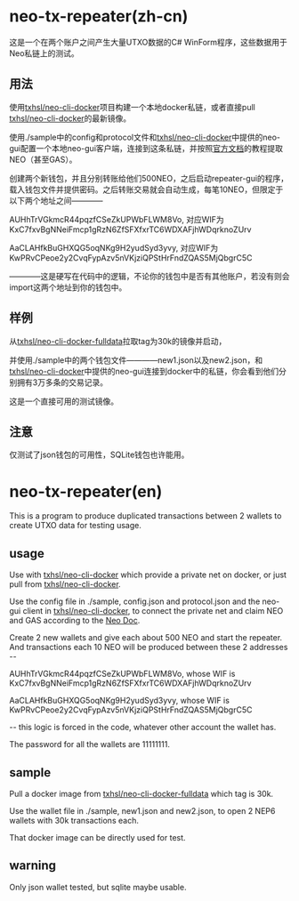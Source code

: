 # neo-tx-repeater(zh-cn)

这是一个在两个账户之间产生大量UTXO数据的C# WinForm程序，这些数据用于Neo私链上的测试。

## 用法

使用[txhsl/neo-cli-docker](https://github.com/txhsl/neo-cli-docker)项目构建一个本地docker私链，或者直接pull [txhsl/neo-cli-docker](https://hub.docker.com/r/txhsl/neo-cli-docker/)的最新镜像。

使用./sample中的config和protocol文件和[txhsl/neo-cli-docker](https://github.com/txhsl/neo-cli-docker)中提供的neo-gui配置一个本地neo-gui客户端，连接到这条私链，并按照[官方文档](http://docs.neo.org/zh-cn/network/private-chain/private-chain.html#%E6%8F%90%E5%8F%96-neoneogas)的教程提取NEO（甚至GAS）。

创建两个新钱包，并且分别转账给他们500NEO，之后启动repeater-gui的程序，载入钱包文件并提供密码。之后转账交易就会自动生成，每笔10NEO，但限定于以下两个地址之间————

AUHhTrVGkmcR44pqzfCSeZkUPWbFLWM8Vo, 对应WIF为KxC7fxvBgNNeiFmcp1gRzN6ZfSFXfxrTC6WDXAFjhWDqrknoZUrv

AaCLAHfkBuGHXQG5oqNKg9H2yudSyd3yvy, 对应WIF为KwPRvCPeoe2y2CvqFypAzv5nVKjziQPStHrFndZQAS5MjQbgrC5C

————这是硬写在代码中的逻辑，不论你的钱包中是否有其他账户，若没有则会import这两个地址到你的钱包中。

## 样例

从[txhsl/neo-cli-docker-fulldata](https://hub.docker.com/r/txhsl/neo-cli-docker-fulldata/)拉取tag为30k的镜像并启动，

并使用./sample中的两个钱包文件————new1.json以及new2.json，和[txhsl/neo-cli-docker](https://github.com/txhsl/neo-cli-docker)中提供的neo-gui连接到docker中的私链，你会看到他们分别拥有3万多条的交易记录。

这是一个直接可用的测试镜像。

## 注意

仅测试了json钱包的可用性，SQLite钱包也许能用。

# neo-tx-repeater(en)

This is a program to produce duplicated transactions between 2 wallets to create UTXO data for testing usage.

## usage

Use with [txhsl/neo-cli-docker](https://github.com/txhsl/neo-cli-docker) which provide a private net on docker, or just pull from [txhsl/neo-cli-docker](https://hub.docker.com/r/txhsl/neo-cli-docker/).

Use the config file in ./sample, config.json and protocol.json and the neo-gui client in [txhsl/neo-cli-docker](https://github.com/txhsl/neo-cli-docker), to connect the private net and claim NEO and GAS according to the [Neo Doc](http://docs.neo.org/zh-cn/network/private-chain/private-chain.html#%E6%8F%90%E5%8F%96-neoneogas).

Create 2 new wallets and give each about 500 NEO and start the repeater. And transactions each 10 NEO will be produced between these 2 addresses --

AUHhTrVGkmcR44pqzfCSeZkUPWbFLWM8Vo, whose WIF is KxC7fxvBgNNeiFmcp1gRzN6ZfSFXfxrTC6WDXAFjhWDqrknoZUrv

AaCLAHfkBuGHXQG5oqNKg9H2yudSyd3yvy, whose WIF is KwPRvCPeoe2y2CvqFypAzv5nVKjziQPStHrFndZQAS5MjQbgrC5C

-- this logic is forced in the code, whatever other account the wallet has.

The password for all the wallets are 11111111.

## sample

Pull a docker image from [txhsl/neo-cli-docker-fulldata](https://hub.docker.com/r/txhsl/neo-cli-docker-fulldata/) which tag is 30k.

Use the wallet file in ./sample, new1.json and new2.json, to open 2 NEP6 wallets with 30k transactions each.

That docker image can be directly used for test.

## warning

Only json wallet tested, but sqlite maybe usable.
